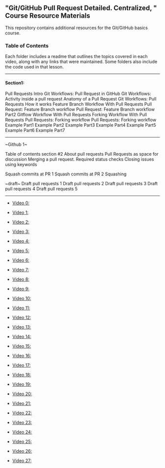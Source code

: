 ## "Git/GitHub Pull Request Detailed. Centralized, " Course Resource Materials

This repository contains additional resources for the Git/GitHub basics course.



### Table of Contents

Each folder includes a readme that outlines the topics covered in each video, along with any links that were maintained. Some folders also include the code used in that lesson.


---
#### Section1:
Pull Requests Intro
Git Workflows: Pull Request in GitHub
Git Workflows: Activity inside a pull request
Anatomy of a Pull Request
Git Workflows: Pull Requests
How it works
Feature Branch Workflow With Pull Requests
Pull Request: Feature Branch workflow
Pull Request: Feature Branch workflow Part2
Gitflow Workflow With Pull Requests
Forking Workflow With Pull Requests
Pull Requests: Forking workflow
Pull Requests: Forking workflow
Example Part1
Example Part2
Example Part3
Example Part4
Example Part5
Example Part6
Example Part7

---

~Github 1~

Table of contents section #2
About pull requests
Pull Requests as space for discussion
Merging a pull request.
Required status checks
Closing issues using keywords

Squash commits at PR 1
Squash commits at PR 2
Squashing

~draft~
Draft pull requests 1
Draft pull requests 2
Draft pull requests 3
Draft pull requests 4
Draft pull requests 5

---

- [Video 0: ](./video-01)

- [Video 1: ](./video-03)

- [Video 2: ](./video-04)

- [Video 3: ](./video-05)

- [Video 4: ](./video-06)

- [Video 5: ](./video-07)

- [Video 6: ](./video-08)

- [Video 7: ](.//video-09)

- [Video 8: ](.//video-09)
- [Video 9: ](.//video-09)

- [Video 10: ](./video-12)

- [Video 11: ](./video-13)

- [Video 12: ](./video-14)

- [Video 13: ](./video-15)



- [Video 14: ](./video-16)
- [Video 15: ](./video-17)

- [Video 16: ](./video-17)
- [Video 17: ](./video-17)
- [Video 18: ](./video-17)
- [Video 19: ](./video-17)
- [Video 20: ](./video-17)
- [Video 21: ](./video-17)
- [Video 22: ](./video-17)

- [Video 23: ](./video-17)
- [Video 24: ](./video-17)
- [Video 25: ](./video-17)
- [Video 26: ](./video-17)
- [Video 27: ](./video-17)
